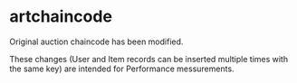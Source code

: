 # artchaincode

Original auction chaincode has been modified.

These changes (User and Item records can be inserted multiple times with the same key) are intended for Performance messurements.
